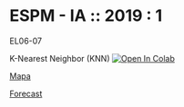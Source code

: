 # ESPM - IA :: 2019 : 1
EL06-07

K-Nearest Neighbor (KNN) [![Open In Colab](https://colab.research.google.com/assets/colab-badge.svg)](https://colab.research.google.com/github/hsandmann/espm.ml/blob/master/knn/knn.ipynb)


[Mapa](/assets/img/ml_map.png)

[Forecast]()
